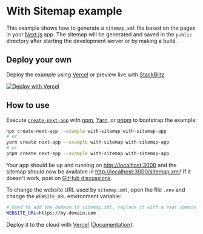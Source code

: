 # With Sitemap example

This example shows how to generate a `sitemap.xml` file based on the pages in your [Next.js](https://nextjs.org/) app. The sitemap will be generated and saved in the `public` directory after starting the development server or by making a build.

## Deploy your own

Deploy the example using [Vercel](https://vercel.com?utm_source=github&utm_medium=readme&utm_campaign=next-example) or preview live with [StackBlitz](https://stackblitz.com/github/vercel/next.js/tree/canary/examples/with-sitemap)

[![Deploy with Vercel](https://vercel.com/button)](https://vercel.com/new/git/external?repository-url=https://github.com/vercel/next.js/tree/canary/examples/with-sitemap&project-name=with-sitemap&repository-name=with-sitemap)

## How to use

Execute [`create-next-app`](https://github.com/vercel/next.js/tree/canary/packages/create-next-app) with [npm](https://docs.npmjs.com/cli/init), [Yarn](https://yarnpkg.com/lang/en/docs/cli/create/), or [pnpm](https://pnpm.io) to bootstrap the example:

```bash
npx create-next-app --example with-sitemap with-sitemap-app
# or
yarn create next-app --example with-sitemap with-sitemap-app
# or
pnpm create next-app --example with-sitemap with-sitemap-app
```

Your app should be up and running on [http://localhost:3000](http://localhost:3000) and the sitemap should now be available in [http://localhost:3000/sitemap.xml](http://localhost:3000/sitemap.xml)! If it doesn't work, post on [GitHub discussions](https://github.com/vercel/next.js/discussions).

To change the website URL used by `sitemap.xml`, open the file `.env` and change the `WEBSITE_URL` environment variable:

```bash
# Used to add the domain to sitemap.xml, replace it with a real domain in production
WEBSITE_URL=https://my-domain.com
```

Deploy it to the cloud with [Vercel](https://vercel.com/new?utm_source=github&utm_medium=readme&utm_campaign=next-example) ([Documentation](https://nextjs.org/docs/deployment)).
